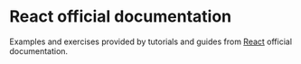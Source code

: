 # React official documentation

Examples and exercises provided by tutorials and guides
 from [React](https://reactjs.org/) official documentation.

